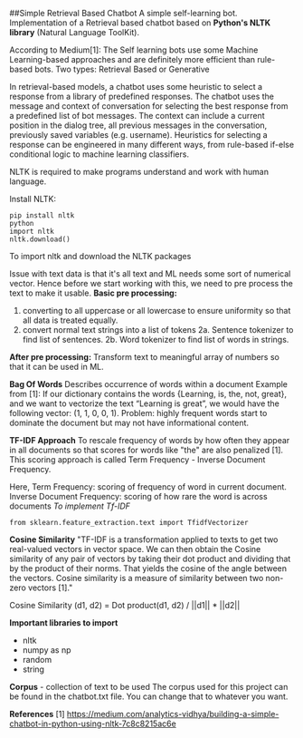 ##Simple Retrieval Based Chatbot
A simple self-learning bot. Implementation of a Retrieval based chatbot based on **Python's NLTK library** (Natural Language ToolKit).

According to Medium[1]:
The Self learning bots use some Machine Learning-based approaches and are definitely more efficient than rule-based bots. Two types: Retrieval Based or Generative

In retrieval-based models, a chatbot uses some heuristic to select a response from a library of predefined responses. The chatbot uses the message and context of conversation for selecting the best response from a predefined list of bot messages. The context can include a current position in the dialog tree, all previous messages in the conversation, previously saved variables (e.g. username). Heuristics for selecting a response can be engineered in many different ways, from rule-based if-else conditional logic to machine learning classifiers.

NLTK is required to make programs understand and work with human language.

Install NLTK:
```
pip install nltk
python
import nltk
nltk.download()
```
To import nltk and download the NLTK packages

Issue with text data is that it's all text and ML needs some sort of numerical vector.
Hence before we start working with this, we need to pre process the text to make it usable.
**Basic pre processing:**
1. converting to all uppercase or all lowercase to ensure uniformity so that all data is treated equally.
2. convert normal text strings into a list of tokens
  2a. Sentence tokenizer to find list of sentences.
  2b. Word tokenizer to find list of words in strings.

**After pre processing:**
Transform text to meaningful array of numbers so that it can be used in ML.

**Bag Of Words**
Describes occurrence of words within a document
Example from [1]:
If our dictionary contains the words {Learning, is, the, not, great}, and we want to vectorize the text “Learning is great”, we would have the following vector: (1, 1, 0, 0, 1).
Problem: highly frequent words start to dominate the document but may not have informational content.

**TF-IDF Approach**
To rescale frequency of words by how often they appear in all documents so that scores for words like "the" are also penalized [1]. This scoring approach is called Term Frequency - Inverse Document Frequency.

Here, Term Frequency: scoring of frequency of word in current document.
Inverse Document Frequency: scoring of how rare the word is across documents
*To implement Tf-IDF*
```
from sklearn.feature_extraction.text import TfidfVectorizer
```

**Cosine Similarity**
"TF-IDF is a transformation applied to texts to get two real-valued vectors in vector space. We can then obtain the Cosine similarity of any pair of vectors by taking their dot product and dividing that by the product of their norms. That yields the cosine of the angle between the vectors. Cosine similarity is a measure of similarity between two non-zero vectors [1]."

Cosine Similarity (d1, d2) =  Dot product(d1, d2) / ||d1|| * ||d2||

**Important libraries to import**
- nltk
- numpy as np
- random
- string

**Corpus** - collection of text to be used
The corpus used for this project can be found in the chatbot.txt file. You can change that to whatever you want.

**References**
[1] https://medium.com/analytics-vidhya/building-a-simple-chatbot-in-python-using-nltk-7c8c8215ac6e
